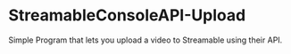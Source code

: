 # StreamableConsoleAPI-Upload
Simple Program that lets you upload a video to Streamable using their API.
